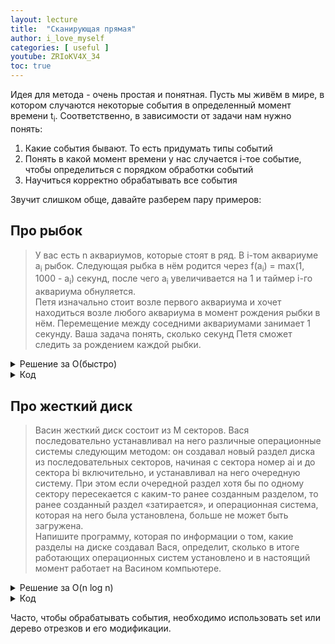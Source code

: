 ```yaml
---
layout: lecture
title:  "Сканирующая прямая"
author: i_love_myself
categories: [ useful ]
youtube: ZRIoKV4X_34
toc: true
---
```


Идея для метода - очень простая и понятная. Пусть мы живём в мире, в котором случаются некоторые события в определенный момент времени t<sub>i</sub>. Соответственно, в зависимости от задачи нам нужно понять:

1. Какие события бывают. То есть придумать типы событий
1. Понять в какой момент времени у нас случается i-тое событие, чтобы определиться с порядком обработки событий
1. Научиться корректно обрабатывать все события

Звучит слишком обще, давайте разберем пару примеров:

## Про рыбок

> У вас есть n аквариумов, которые стоят в ряд. В i-том аквариуме a<sub>i</sub> рыбок. Следующая рыбка в нём родится через f(a<sub>i</sub>) = max(1, 1000 - a<sub>i</sub>) секунд, после чего a<sub>i</sub> увеличивается на 1 и таймер i-го аквариума обнуляется. <br> Петя изначально стоит возле первого аквариума и хочет находиться возле любого аквариума в момент рождения рыбки в нём. Перемещение между соседними аквариумами занимает 1 секунду. Ваша задача понять, сколько секунд Петя сможет следить за рождением каждой рыбки.

<details>
<summary> Решение за O(быстро) </summary>

Придумывать события в этой задаче очень просто: событие - рождение рыбки. А время события - АБСОЛЮТНОЕ время события, прошедшее с начала эксперимента.

Такие события нам надо обрабатывать в порядке возрастания времени, при этом события динамические, то есть события добавляются и удаляются. Поэтому для хранения событий будем использовать set.

Обработка событий тривиальная, смотри реализацию.
</details>

<details>
<summary> Код </summary>

```cpp
#include <iostream>
#include <vector>
#include <algorithm>
#include <set>
#include <fstream>
#include <map>

using namespace std;

int get_time(int f) {
    return max(1000 - f, 1);
}

int main() {
    ios_base::sync_with_stdio(0);
    cin.tie(0);
    cout.tie(0);

    int n;
    cin >> n;
    vector<int> a(n);
    set<pair<int, int>> s; // { time, ind }
    for (int i = 0; i < n; ++i) {
        cin >> a[i];
        s.insert({ get_time(a[i]), i });
    }


    int last_ti = 0;
    int last_i = 0;
    while (true) {
        auto [ti, i] = *s.begin();
        s.erase(s.begin());

        if (ti - last_ti < abs(i - last_i)) {
            cout << ti;
            return 0;
        }
        else {
            ++a[i];
            s.insert({ ti + get_time(a[i]), i });
        }

        last_ti = ti;
        last_i = i;
    }
}
```

</details>

## Про жесткий диск

> Васин жесткий диск состоит из M секторов. Вася последовательно устанавливал на него различные операционные системы следующим методом: он создавал новый раздел диска из последовательных секторов, начиная с сектора номер ai и до сектора bi включительно, и устанавливал на него очередную систему. При этом если очередной раздел хотя бы по одному сектору пересекается с каким-то ранее созданным разделом, то ранее созданный раздел «затирается», и операционная система, которая на него была установлена, больше не может быть загружена. <br> Напишите программу, которая по информации о том, какие разделы на диске создавал Вася, определит, сколько в итоге работающих операционных систем установлено и в настоящий момент работает на Васином компьютере.

<details>
<summary> Решение за O(n log n) </summary>

Эта задача сильно сложнее предыдущей. Тут придётся додуматься, что это задача на scanline.

Пусть событие - это начало или конец отрезка, в который мы записали что-то на жестком диске. То есть у нас есть два типа событий - открытие отрезка и закрытие отрезка.

Обрабатывать события будем в порядке увеличения координаты этого события. События статичны, поэтому можно их отсортировать один раз без сложных структур (типа set).

В любой момент времени мы будем поддерживать множество из текущих открытых отрезков. Нам важно, что в этом множестве любой диск будет поврежден, кроме самого верхнего.

Обсудим обработку двух типов событий:

1. Начало отрезка. Если есть отрезок, который выше данного (в нашем set), то помечаем текущий отрезок как поломанный. Если такого отрезка нет, то помечаем поломанным самый верхний отрезок из текущих (потому что наш отрезок выше него и повреждает его).
1. Конец отрезка - удаляем отрезок из текущих

Собственно, это всё. Самое сложное в задаче, как вы могли догадаться - это придумать, что какую структуру нужно поддерживать, чтобы обрабатывать все события.

</details>

<details>
<summary> Код </summary>

```cpp
#include <iostream>
#include <vector>
#include <algorithm>
#include <set>
#include <numeric>

using namespace std;

struct Event {
    int c, type, id; // type == -1, если открывается, type == 1, если закрывается

    bool operator<(Event other) const {
        return c < other.c || c == other.c && type < other.type;
    }
};

int main() {
    ios_base::sync_with_stdio(0);
    cin.tie(0);
    cout.tie(0);

    int m;
    cin >> m;
    int n;
    cin >> n;
    vector<int> l(n), r(n);
    vector<Event> events(2 * n);

    for (int i = 0; i < n; ++i) {
        cin >> l[i] >> r[i];
        events[2 * i] = { l[i], -1, i };
        events[2 * i + 1] = { r[i], 1, i };
    }

    sort(events.begin(), events.end());
    set<int> pr; // { pr } pr = id
    vector<bool> bad(n, false);

    for (auto [c, type, id] : events) {
        if (type == -1) {
            if (!pr.empty() && id < *prev(pr.end())) {
                bad[id] = true;
            }
            else if (!pr.empty()) {
                bad[*prev(pr.end())] = true;
            }

            pr.insert(id);
        }
        else { // type == 1
            pr.erase(id);
        }
    }

    cout << n - accumulate(bad.begin(), bad.end(), 0);
}

```

</details>

Часто, чтобы обрабатывать события, необходимо использовать set или дерево отрезков и его модификации.
